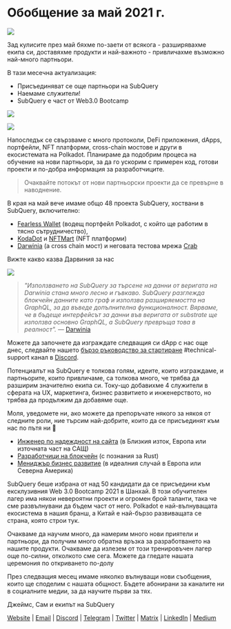 # Обобщение за май 2021 г.

![](https://miro.medium.com/max/1400/1*5E_eIJBTvHI7W24ib_Syvw.png)

Зад кулисите през май бяхме по-заети от всякога - разширявахме екипа си, доставяхме продукти и най-важното - привличахме възможно най-много партньори.

В тази месечна актуализация:

-   Присъединяват се още партньори на SubQuery
-   Наемаме служители!
-   SubQuery е част от Web3.0 Bootcamp

![](https://miro.medium.com/freeze/max/60/1*bFOaBnLZUfhRxiQa7fjbwA.gif?q=20)

![](https://miro.medium.com/max/640/1*bFOaBnLZUfhRxiQa7fjbwA.gif)

Напоследък се свързваме с много протоколи, DeFi приложения, dApps, портфейли, NFT платформи, cross-chain мостове и други в екосистемата на Polkadot. Планираме да подобрим процеса на обучение на нови партньори, за да го ускорим с примерен код, готови проекти и по-добра информация за разработчиците.

> Очаквайте потокът от нови партньорски проекти да се превърне в наводнение.

В края на май вече имаме общо 48 проекта SubQuery, хоствани в SubQuery, включително:

-   [Fearless Wallet](https://fearlesswallet.io/) (водещ портфейл Polkadot, с който ще работим в тясно сътрудничество),
-   [KodaDot](https://kodadot.xyz/) и [NFTMart](https://www.nftmart.io/) (NFT платформи)
-   [Darwinia](https://explorer.subquery.network/subquery/darwinia-network/darwinia) (a cross chain мост) и неговата тестова мрежа [Crab](https://explorer.subquery.network/subquery/wuminzhe/crab)

Вижте какво казва Дарвиния за нас

![](https://miro.medium.com/max/1400/0*Bc8P3mcH6rz-KtT0)

> _"Използването на SubQuery за търсене на данни от веригата на Darwinia стана много лесно и гъвкаво. SubQuery разглежда блокчейн данните като граф и използва разширяемостта на GraphQL, за да въведе допълнителна функционалност. Вярваме, че в бъдеще интерфейсът за данни във веригата от substrate ще използва основно GraphQL, а SubQuery превръща това в реалност"._ — [Darwinia](https://subquery.medium.com/darwinias-network-data-is-now-available-for-free-in-subquery-b4f51c73fb15)

Можете да започнете да изграждате следващия си dApp с нас още днес, следвайте нашето [бързо ръководство за стартиране](https://doc.subquery.network/quickstart.html) #technical-support канал в [Discord](https://discord.com/invite/78zg8aBSMG).

Потенциалът на SubQuery е толкова голям, идеите, които изграждаме, и партньорите, които привличаме, са толкова много, че трябва да разширим значително екипа си. Току-що добавихме 4 служители в сферата на UX, маркетинга, бизнес развитието и инженерството, но трябва да продължим да добавяме още.

Моля, уведомете ни, ако можете да препоръчате някого за някоя от следните роли, ние търсим най-добрите, които да се присъединят към нас по пътя ни 🚀

-   [Инженер по надеждност на сайта](https://dash.recooty.com/openings/details/e44cf9762b402f5d8b5bc36f60304a15) (в Близкия изток, Европа или източната част на САЩ)
-   [Разработчици на блокчейн](https://dash.recooty.com/openings/details/9578a63fbe545bd82cc5bbe749636af1) (с познания за Rust)
-   [Мениджър бизнес развитие](https://rcty.co/3coJPrV) (в идеалния случай в Европа или Северна Америка)

SubQuery беше избрана от над 50 кандидати да се присъедини към ексклузивния Web 3.0 Bootcamp 2021 в Шанхай. В този обучителен лагер има някои невероятни проекти и огромен брой таланти, така че сме развълнувани да бъдем част от него. Polkadot е най-вълнуващата екосистема в нашия бранш, а Китай е най-бързо развиващата се страна, която строи тук.

Очакваме да научим много, да намерим много нови приятели и партньори, да получим много обратна връзка за разработването на нашите продукти. Очакваме да излезем от този тренировъчен лагер още по-силни, отколкото сме сега. Можете да гледате нашата церемония по откриването по-долу

През следващия месец имаме няколко вълнуващи нови съобщения, които ще споделим с нашата общност. Бъдете абонирани за каналите ни в социалните медии, за да научите първи за тях.

Джеймс, Сам и екипът на SubQuery

[Website](https://subquery.network/) | [Email](mailto:hello@subquery.network) | [Discord](https://discord.com/invite/78zg8aBSMG) | [Telegram](https://t.me/subquerynetwork) | [Twitter](https://twitter.com/subquerynetwork) | [Matrix](https://matrix.to/#/#subquery:matrix.org) | [LinkedIn](https://www.linkedin.com/company/subquery) | [Medium](https://subquery.medium.com/)